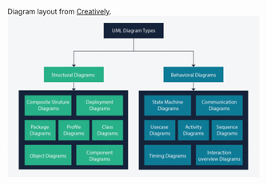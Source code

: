 Diagram layout from [Creatively](https://creately.com/blog/diagrams/uml-diagram-types-examples/).
![alt text](UML-Diagram-types-1-1024x658.png)